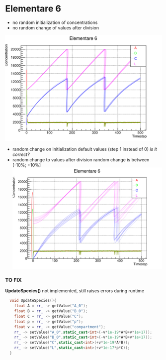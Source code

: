 # Elementare 6 

* no random initialization of concentrations
* no random change of values after division

![graph](elementare_6.svg)


* random change on initialization default values (step 1 instead of 0) _is it correct?_
* random change to values after division
random change is between [-10%; +10%]
![random change](random_change.svg)
### TO FIX
__UpdateSpecies()__ not implemented, still raises errors during runtime
```c++
  void UpdateSpecies(){
    float A = rr_ -> getValue("A_0");
    float B = rr_ -> getValue("B_0");
    float C = rr_ -> getValue("C");
    float p = rr_ -> getValue("p");
    float v = rr_ -> getValue("compartment");
    rr_ -> setValue("A_0",static_cast<int>(-v*1e-19*A*B+v*1e+17));
    rr_ -> setValue("B_0",static_cast<int>(-v*1e-19*A*B+v*1e+17));
    rr_ -> setValue("C",static_cast<int>(+v*1e-19*A*B));
    rr_ -> setValue("L",static_cast<int>(+v*1e-17*p*C));
  }
```